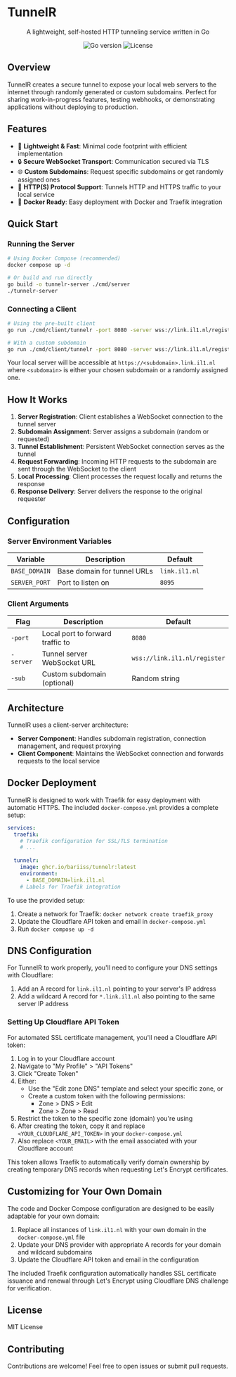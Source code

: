 # TunnelR

<p align="center">A lightweight, self-hosted HTTP tunneling service written in Go</p>

<p align="center">
  <img src="https://img.shields.io/badge/go-%231.24.2-blue" alt="Go version">
  <img src="https://img.shields.io/badge/license-MIT-green" alt="License">
</p>

## Overview

TunnelR creates a secure tunnel to expose your local web servers to the internet through randomly generated or custom subdomains. Perfect for sharing work-in-progress features, testing webhooks, or demonstrating applications without deploying to production.

## Features

- 🚀 **Lightweight & Fast**: Minimal code footprint with efficient implementation
- 🔒 **Secure WebSocket Transport**: Communication secured via TLS
- 🌐 **Custom Subdomains**: Request specific subdomains or get randomly assigned ones
- 🔄 **HTTP(S) Protocol Support**: Tunnels HTTP and HTTPS traffic to your local service
- 🐳 **Docker Ready**: Easy deployment with Docker and Traefik integration

## Quick Start

### Running the Server

```bash
# Using Docker Compose (recommended)
docker compose up -d

# Or build and run directly
go build -o tunnelr-server ./cmd/server
./tunnelr-server
```

### Connecting a Client

```bash
# Using the pre-built client
go run ./cmd/client/tunnelr -port 8080 -server wss://link.il1.nl/register

# With a custom subdomain
go run ./cmd/client/tunnelr -port 8080 -server wss://link.il1.nl/register -sub myapp
```

Your local server will be accessible at `https://<subdomain>.link.il1.nl` where `<subdomain>` is either your chosen subdomain or a randomly assigned one.

## How It Works

1. **Server Registration**: Client establishes a WebSocket connection to the tunnel server
2. **Subdomain Assignment**: Server assigns a subdomain (random or requested)
3. **Tunnel Establishment**: Persistent WebSocket connection serves as the tunnel
4. **Request Forwarding**: Incoming HTTP requests to the subdomain are sent through the WebSocket to the client
5. **Local Processing**: Client processes the request locally and returns the response
6. **Response Delivery**: Server delivers the response to the original requester

## Configuration

### Server Environment Variables

| Variable | Description | Default |
|----------|-------------|---------|
| `BASE_DOMAIN` | Base domain for tunnel URLs | `link.il1.nl` |
| `SERVER_PORT` | Port to listen on | `8095` |

### Client Arguments

| Flag | Description | Default |
|------|-------------|---------|
| `-port` | Local port to forward traffic to | `8080` |
| `-server` | Tunnel server WebSocket URL | `wss://link.il1.nl/register` |
| `-sub` | Custom subdomain (optional) | Random string |

## Architecture

TunnelR uses a client-server architecture:

- **Server Component**: Handles subdomain registration, connection management, and request proxying
- **Client Component**: Maintains the WebSocket connection and forwards requests to the local service

## Docker Deployment

TunnelR is designed to work with Traefik for easy deployment with automatic HTTPS. The included `docker-compose.yml` provides a complete setup:

```yaml
services:
  traefik:
    # Traefik configuration for SSL/TLS termination
    # ...
  
  tunnelr:
    image: ghcr.io/bariiss/tunnelr:latest
    environment:
      - BASE_DOMAIN=link.il1.nl
    # Labels for Traefik integration
```

To use the provided setup:

1. Create a network for Traefik: `docker network create traefik_proxy`
2. Update the Cloudflare API token and email in `docker-compose.yml`
3. Run `docker compose up -d`

## DNS Configuration

For TunnelR to work properly, you'll need to configure your DNS settings with Cloudflare:

1. Add an A record for `link.il1.nl` pointing to your server's IP address
2. Add a wildcard A record for `*.link.il1.nl` also pointing to the same server IP address

### Setting Up Cloudflare API Token

For automated SSL certificate management, you'll need a Cloudflare API token:

1. Log in to your Cloudflare account
2. Navigate to "My Profile" > "API Tokens"
3. Click "Create Token"
4. Either:
   - Use the "Edit zone DNS" template and select your specific zone, or
   - Create a custom token with the following permissions:
     - Zone > DNS > Edit
     - Zone > Zone > Read
5. Restrict the token to the specific zone (domain) you're using
6. After creating the token, copy it and replace `<YOUR_CLOUDFLARE_API_TOKEN>` in your `docker-compose.yml`
7. Also replace `<YOUR_EMAIL>` with the email associated with your Cloudflare account

This token allows Traefik to automatically verify domain ownership by creating temporary DNS records when requesting Let's Encrypt certificates.

## Customizing for Your Own Domain

The code and Docker Compose configuration are designed to be easily adaptable for your own domain:

1. Replace all instances of `link.il1.nl` with your own domain in the `docker-compose.yml` file
2. Update your DNS provider with appropriate A records for your domain and wildcard subdomains
3. Update the Cloudflare API token and email in the configuration

The included Traefik configuration automatically handles SSL certificate issuance and renewal through Let's Encrypt using Cloudflare DNS challenge for verification.

## License

MIT License

## Contributing

Contributions are welcome! Feel free to open issues or submit pull requests.